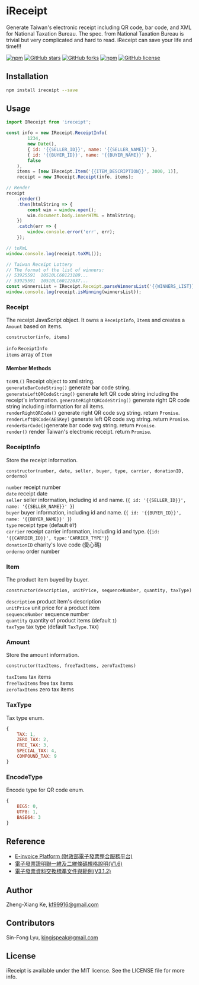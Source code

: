# iReceipt

Generate Taiwan's electronic receipt including QR code, bar code, and XML for National Taxation Bureau. The spec. from National Taxation Bureau is trivial but very complicated and hard to read. iReceipt can save your life and time!!!

[![npm](https://img.shields.io/npm/dt/ireceipt.svg)](https://www.npmjs.com/package/ireceipt)
[![GitHub stars](https://img.shields.io/github/stars/kf99916/iReceipt.svg)](https://github.com/kf99916/iReceipt/stargazers)
[![GitHub forks](https://img.shields.io/github/forks/kf99916/iReceipt.svg)](https://github.com/kf99916/iReceipt/network)
[![npm](https://img.shields.io/npm/v/ireceipt.svg)](https://www.npmjs.com/package/ireceipt)
[![GitHub license](https://img.shields.io/github/license/kf99916/iReceipt.svg)](https://github.com/kf99916/iReceipt/blob/master/LICENSE)

## Installation

```bash
npm install ireceipt --save
```

## Usage

```javascript
import IReceipt from 'ireceipt';

const info = new IReceipt.ReceiptInfo(
        1234,
        new Date(),
        { id: '{{SELLER_ID}}', name: '{{SELLER_NAME}}' },
        { id: '{{BUYER_ID}}', name: '{{BUYER_NAME}}' },
        false
    ),
    items = [new IReceipt.Item('{{ITEM_DESCRIPTION}}', 3000, 1)],
    receipt = new IReceipt.Receipt(info, items);

// Render
receipt
    .render()
    .then(htmlString => {
        const win = window.open();
        win.document.body.innerHTML = htmlString;
    })
    .catch(err => {
        window.console.error('err', err);
    });

// toXmL
window.console.log(receipt.toXML());

// Taiwan Receipt Lottery
// The format of the list of winners:
// 53925591  10510LC60123189...
// 53925591  10510LC60122037...
const winnersList = IReceipt.Receipt.parseWinnersList('{{WINNERS_LIST}}');
window.console.log(receipt.isWinning(winnersList));
```

### Receipt

The receipt JavaScript object. It owns a `ReceiptInfo`, `Item`s and creates a `Amount` based on items.

`constructor(info, items)`

`info` `ReceiptInfo`  
`items` array of `Item`

#### Member Methods

`toXML()` Receipt object to xml string.  
`generateBarCodeString()` generate bar code string.  
`generateLeftQRCodeString()` generate left QR code string including the receipt's information.
`generateRightQRCodeString()` generate right QR code string including information for all items.   
`renderRightQRCode()` generate right QR code svg string. return `Promise`.   
`renderLeftQRCode(AESKey)` generate left QR code svg string. return `Promise`.   
`renderBarCode()`generate bar code svg string. return `Promise`.   
`render()` render Taiwan's electronic receipt. return `Promise`.

### ReceiptInfo

Store the receipt information.

`constructor(number, date, seller, buyer, type, carrier, donationID, orderno)`

`number` receipt number  
`date` receipt date  
`seller` seller information, including id and name. (`{ id: '{{SELLER_ID}}', name: '{{SELLER_NAME}}' }`)  
`buyer` buyer information, including id and name. (`{ id: '{{BUYER_ID}}', name: '{{BUYER_NAME}}' }`)  
`type` receipt type (default `07`)  
`carrier` receipt carrier information, including id and type. (`{id: '{{CARRIER_ID}}', type:'CARRIER_TYPE'}`)  
`donationID` charity's love code (愛心碼)  
`orderno` order number

### Item

The product item buyed by buyer.

`constructor(description, unitPrice, sequenceNumber, quantity, taxType)`

`description` product item's description  
`unitPrice` unit price for a product item  
`sequenceNumber` sequence number  
`quantity` quantity of product items (default `1`)  
`taxType` tax type (default `TaxType.TAX`)

### Amount

Store the amount information.

`constructor(taxItems, freeTaxItems, zeroTaxItems)`

`taxItems` tax items  
`freeTaxItems` free tax items  
`zeroTaxItems` zero tax items

### TaxType

Tax type enum.

```js
{
    TAX: 1,
    ZERO_TAX: 2,
    FREE_TAX: 3,
    SPECIAL_TAX: 4,
    COMPOUND_TAX: 9
}
```

### EncodeType

Encode type for QR code enum.

```js
{
    BIG5: 0,
    UTF8: 1,
    BASE64: 3
}
```

## Reference

* <a href="https://www.einvoice.nat.gov.tw/">E-invoice Platform (財政部電子發票整合服務平台)</a>
* <a href="https://www.einvoice.nat.gov.tw/home/DownLoad?fileName=1479449792874_0.6(20161115).pdf">電子發票證明聯一維及二維條碼規格說明(V1.6)</a>
* <a href="https://www.einvoice.nat.gov.tw/home/DownLoad?fileName=1447235507091_0.zip">電子發票資料交換標準文件與範例(V3.1.2)</a>

## Author

Zheng-Xiang Ke, kf99916@gmail.com

## Contributors

Sin-Fong Lyu, kingispeak@gmail.com

## License

iReceipt is available under the MIT license. See the LICENSE file for more info.
